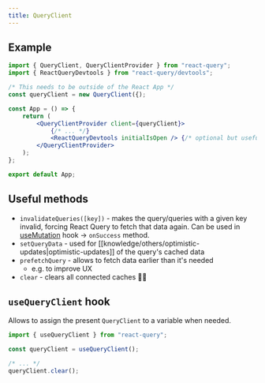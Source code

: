 ```yaml
---
title: QueryClient
---
```


## Example

```jsx
import { QueryClient, QueryClientProvider } from "react-query";
import { ReactQueryDevtools } from "react-query/devtools";

/* This needs to be outside of the React App */
const queryClient = new QueryClient({);

const App = () => {
	return (
		<QueryClientProvider client={queryClient}>
			{/* ... */}
			<ReactQueryDevtools initialIsOpen /> {/* optional but useful */}
		</QueryClientProvider>
	);
};

export default App;
```

## Useful methods

- `invalidateQueries([key])` - makes the query/queries with a given key invalid, forcing React Query to fetch that data again. Can be used in [useMutation](/knowledge/react/packages/react-query/usemutation.md) hook -> `onSuccess` method.
- `setQueryData` - used for [[knowledge/others/optimistic-updates|optimistic-updates]] of the query's cached data
- `prefetchQuery` - allows to fetch data earlier than it's needed
  - e.g. to improve UX
- `clear` - clears all connected caches 🤷‍♂️

## `useQueryClient` hook

Allows to assign the present `QueryClient` to a variable when needed.

```js
import { useQueryClient } from "react-query";

const queryClient = useQueryClient();

/* ... */
queryClient.clear();
```
